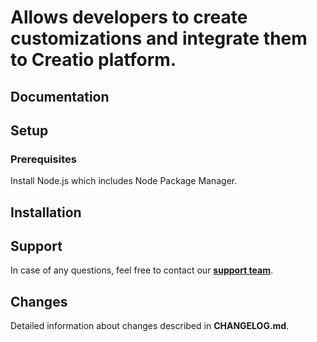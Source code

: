 # Allows developers to create customizations and integrate them to Creatio platform.

## Documentation

## Setup

### Prerequisites

Install Node.js which includes Node Package Manager.

## Installation

## Support

In case of any questions, feel free to contact our <a href="mailto:support@creatio.com">**support team**</a>.

## Changes

Detailed information about changes described in **CHANGELOG.md**.